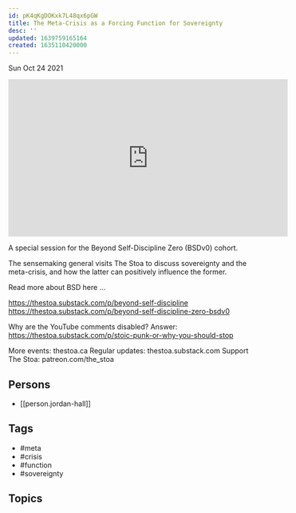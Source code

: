 ```yaml
---
id: pK4qKgDOKxk7L48qx6pGW
title: The Meta-Crisis as a Forcing Function for Sovereignty
desc: ''
updated: 1639759165164
created: 1635110420000
---
```





Sun Oct 24 2021

<iframe width="560" height="315" src="https://www.youtube.com/embed/4sXFiDh0xgo" title="The Meta-Crisis as a Forcing Function for Sovereignty w/ Jordan Hall" frameborder="0" allow="accelerometer; autoplay; clipboard-write; encrypted-media; gyroscope; picture-in-picture" allowfullscreen ></iframe>

A special session for the Beyond Self-Discipline Zero (BSDv0) cohort.

The sensemaking general visits The Stoa to discuss sovereignty and the meta-crisis, and how the latter can positively influence the former.

Read more about BSD here ...

https://thestoa.substack.com/p/beyond-self-discipline
https://thestoa.substack.com/p/beyond-self-discipline-zero-bsdv0

Why are the YouTube comments disabled? Answer: https://thestoa.substack.com/p/stoic-punk-or-why-you-should-stop

More events: thestoa.ca 
Regular updates: thestoa.substack.com 
Support The Stoa: patreon.com/the_stoa

## Persons

- [[person.jordan-hall]]

## Tags

- #meta
- #crisis
- #function
- #sovereignty

## Topics



